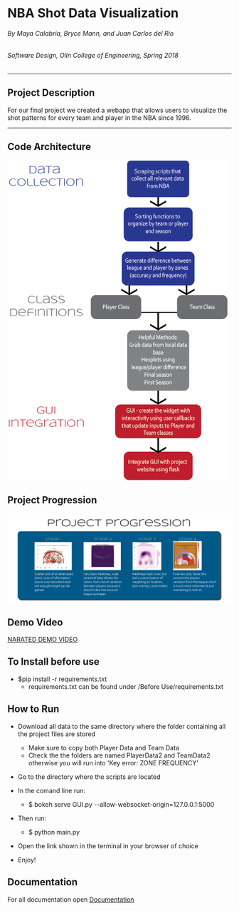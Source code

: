 # NBA Shot Data Visualization


###### By Maya Calabria, Bryce Mann, and Juan Carlos del Rio
###### Software Design, Olin College of Engineering, Spring 2018

***

## Project Description
For our final project we created a webapp that allows users to visualize the shot patterns for every team and player in the NBA since 1996.

***
## Code Architecture

![Architecture]

[Architecture]: https://raw.githubusercontent.com/mayacalabria/FinalSoftDesProject/master/ClassMaterials/architecture_final.png "High level system diagram"

## Project Progression

![Progression]

[Progression]: https://raw.githubusercontent.com/mayacalabria/FinalSoftDesProject/master/ClassMaterials/progress.png "Project development over time"

## Demo Video

[NARATED DEMO VIDEO](https://www.youtube.com/watch?v=yQ2LuFMj8M4&feature=youtu.be)

## To Install before use

* $pip install -r requirements.txt
  * requirements.txt can be found under /Before Use/requirements.txt

## How to Run

* Download all data to the same directory where the folder containing all the project files are stored
  * Make sure to copy both Player Data and Team Data
  * Check the the folders are named PlayerData2 and TeamData2 otherwise you will run into 'Key error: ZONE FREQUENCY'

* Go to the directory where the scripts are located

* In the comand line run:
  * $ bokeh serve GUI.py --allow-websocket-origin=127.0.0.1:5000


* Then run:
  * $ python main.py


* Open the link shown in the terminal in your browser of choice

* Enjoy!

## Documentation

 For all documentation open [Documentation](file:///_build/html/index.html)
